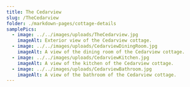 ```yaml
---
title: The Cedarview
slug: /TheCedarview
folder: ./markdown-pages/cottage-details
samplePics:
  - image: ../../images/uploads/TheCedarview.jpg
    imageAlt: Exterior view of the Cedarview cottage.
  - image: ../../images/uploads/CedarviewDiningRoom.jpg
    imageAlt: A view of the dining room of the Cedarview cottage.
  - image: ../../images/uploads/CedarviewKitchen.jpg
    imageAlt: A view of the kitchen of the Cedarview cottage.
  - image: ../../images/uploads/CedarviewBathroom.jpg
    imageAlt: A view of the bathroom of the Cedarview cottage.
---
```

